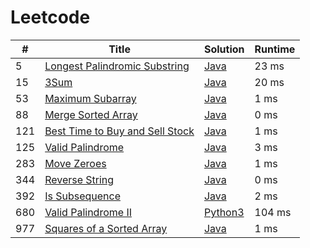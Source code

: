 # Leetcode

| # | Title | Solution | Runtime |
|---| ----- | -------- | ------- |
|5|[ Longest Palindromic Substring](https://leetcode.com/problems/longest-palindromic-substring/)|[Java](./solutions/5.%20Longest%20Palindromic%20Substring.java)|23 ms|
|15|[ 3Sum](https://leetcode.com/problems/3sum/)|[Java](./solutions/15.%203Sum.java)|20 ms|
|53|[ Maximum Subarray](https://leetcode.com/problems/maximum-subarray/)|[Java](./solutions/53.%20Maximum%20Subarray.java)|1 ms|
|88|[ Merge Sorted Array](https://leetcode.com/problems/merge-sorted-array/)|[Java](./solutions/88.%20Merge%20Sorted%20Array.java)|0 ms|
|121|[ Best Time to Buy and Sell Stock](https://leetcode.com/problems/best-time-to-buy-and-sell-stock/)|[Java](./solutions/121.%20Best%20Time%20to%20Buy%20and%20Sell%20Stock.java)|1 ms|
|125|[ Valid Palindrome](https://leetcode.com/problems/valid-palindrome/)|[Java](./solutions/125.%20Valid%20Palindrome.java)|3 ms|
|283|[ Move Zeroes](https://leetcode.com/problems/move-zeroes/)|[Java](./solutions/283.%20Move%20Zeroes.java)|1 ms|
|344|[ Reverse String](https://leetcode.com/problems/reverse-string/)|[Java](./solutions/344.%20Reverse%20String.java)|0 ms|
|392|[ Is Subsequence](https://leetcode.com/problems/is-subsequence/)|[Java](./solutions/392.%20Is%20Subsequence.java)|2 ms|
|680|[ Valid Palindrome II](https://leetcode.com/problems/valid-palindrome-ii/)|[Python3](./solutions/680.%20Valid%20Palindrome%20II.py)|104 ms|
|977|[ Squares of a Sorted Array](https://leetcode.com/problems/squares-of-a-sorted-array/)|[Java](./solutions/977.%20Squares%20of%20a%20Sorted%20Array.java)|1 ms|
